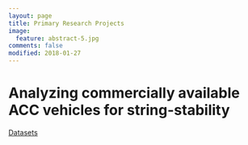 ```yaml
---
layout: page
title: Primary Research Projects
image:
  feature: abstract-5.jpg
comments: false
modified: 2018-01-27
---
```


# Analyzing commercially available ACC vehicles for string-stability

[Datasets](https://acc-dataset.github.io/datasets/)



